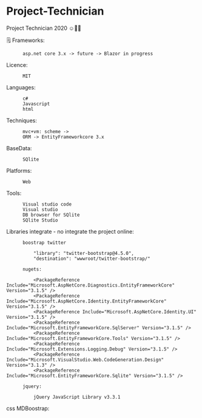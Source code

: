 # Project-Technician
Project Technician 2020 ☺️👌🏻

🗒 Frameworks:

          asp.net core 3.x -> future -> Blazor in progress
   
   Licence: 
   
          MIT

   Languages: 
   
          c#
          Javascript
          html
   
   Techniques:
   
          mvc+vm: scheme ->
          ORM -> EntityFrameworkcore 3.x
              
   BaseData:
      
          SQlite
  
   Platforms: 
      
          Web
   
   Tools:
   
          Visual studio code
          Visual studio
          DB browser for SQlite
          SQlite Studio
  
   Libraries integrate - no integrate the project online: 
               
          boostrap twitter

              "library": "twitter-bootstrap@4.5.0",
              "destination": "wwwroot/twitter-bootstrap/"

          nugets:

              <PackageReference Include="Microsoft.AspNetCore.Diagnostics.EntityFrameworkCore" Version="3.1.5" />
              <PackageReference Include="Microsoft.AspNetCore.Identity.EntityFrameworkCore" Version="3.1.5" />
              <PackageReference Include="Microsoft.AspNetCore.Identity.UI" Version="3.1.5" />
              <PackageReference Include="Microsoft.EntityFrameworkCore.SqlServer" Version="3.1.5" />
              <PackageReference Include="Microsoft.EntityFrameworkCore.Tools" Version="3.1.5" />
              <PackageReference Include="Microsoft.Extensions.Logging.Debug" Version="3.1.5" />
              <PackageReference Include="Microsoft.VisualStudio.Web.CodeGeneration.Design" Version="3.1.3" />
              <PackageReference Include="Microsoft.EntityFrameworkCore.Sqlite" Version="3.1.5" />

          jquery:
              
              jQuery JavaScript Library v3.3.1
          
 css
 MDBoostrap:
              
              
               
   
   


